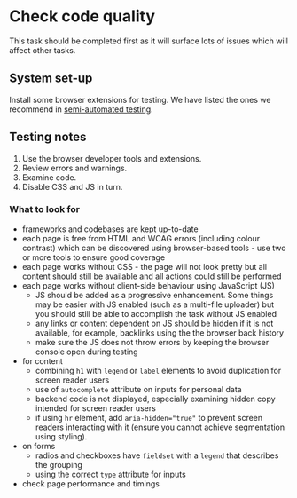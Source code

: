 # Check code quality

This task should be completed first as it will surface lots of issues which will affect other tasks.

## System set-up

Install some browser extensions for testing. We have listed the ones we recommend in [semi-automated testing](../semi-automated-testing.md).

## Testing notes

1. Use the browser developer tools and extensions.
2. Review errors and warnings.
3. Examine code.
4. Disable CSS and JS in turn.

### What to look for

- frameworks and codebases are kept up-to-date
- each page is free from HTML and WCAG errors (including colour contrast) which can be discovered using browser-based tools - use two or more tools to ensure good coverage
- each page works without CSS - the page will not look pretty but all content should still be available and all actions could still be performed
- each page works without client-side behaviour using JavaScript (JS)
  - JS should be added as a progressive enhancement. Some things may be easier with JS enabled (such as a multi-file uploader) but you should still be able to accomplish the task without JS enabled
  - any links or content dependent on JS should be hidden if it is not available, for example, backlinks using the the browser back history
  - make sure the JS does not throw errors by keeping the browser console open during testing
- for content
  - combining `h1` with `legend` or `label` elements to avoid duplication for screen reader users
  - use of `autocomplete` attribute on inputs for personal data
  - backend code is not displayed, especially examining hidden copy intended for screen reader users
  - if using `hr` element, add `aria-hidden="true"` to prevent screen readers interacting with it (ensure you cannot achieve segmentation using styling).
- on forms
  - radios and checkboxes have `fieldset` with a `legend` that describes the grouping
  - using the correct `type` attribute for inputs
- check page performance and timings
